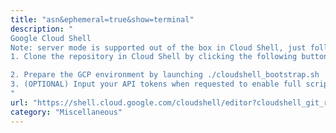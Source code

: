 ```yaml
---
title: "asn&ephemeral=true&show=terminal"
description: "
Google Cloud Shell
Note: server mode is supported out of the box in Cloud Shell, just follow the bookmarklet link that will be shown at server launch to access the VM for remote lookups.
1. Clone the repository in Cloud Shell by clicking the following button:

2. Prepare the GCP environment by launching ./cloudshell_bootstrap.sh
3. (OPTIONAL) Input your API tokens when requested to enable full script features
"
url: "https://shell.cloud.google.com/cloudshell/editor?cloudshell_git_repo=https://github.com/nitefood/asn&ephemeral=true&show=terminal"
category: "Miscellaneous"
---
```

